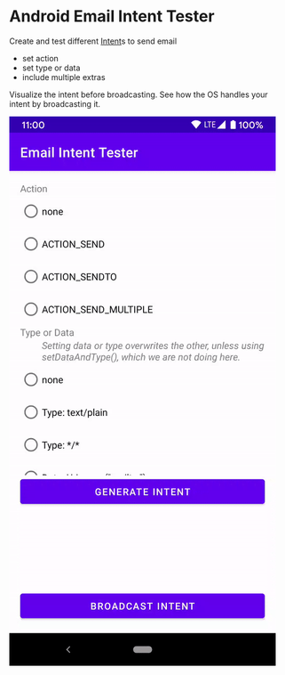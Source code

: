 # Android Email Intent Tester


Create and test different [Intent](https://developer.android.com/reference/android/content/Intent)s to send email

* set action
* set type or data
* include multiple extras


Visualize the intent before broadcasting. See how the OS handles your intent by broadcasting it.

![screen cap](screen-cap.gif)